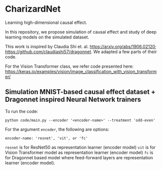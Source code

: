 # CharizardNet
Learning high-dimensional causal effect.

In this repository, we propose simulation of causal effect and study of deep learning models on the simulated dataset.

This work is inspired by Claudia Shi et. al. https://arxiv.org/abs/1906.02120; https://github.com/claudiashi57/dragonnet. We adapted a few parts of their code.

For the Vision Transformer class, we refer code presented here: https://keras.io/examples/vision/image_classification_with_vision_transformer/


## Simulation MNIST-based causal effect dataset + Dragonnet inspired Neural Network trainers

To run the code:

`python code/main.py --encoder '<encoder-name>' --treatment 'odd-even'`

For the argument `encoder`,  the following are options:

`encoder-name: 'resnet', 'vit', or 'fc'`

`resnet` is for ResNet50 as representation learner (encoder model)
`vit` is for Vision Transformer model as representation learner (encoder model)
`fc` is for Dragonnet based model where feed-forward layers are representation learner (encoder model).